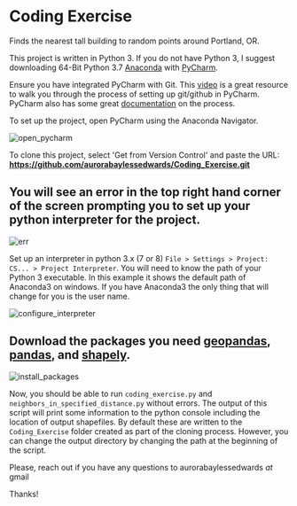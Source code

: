 # Coding Exercise

Finds the nearest tall building to random points around Portland, OR. 

This project is written in Python 3. If you do not have Python 3, I suggest downloading 64-Bit Python 3.7 [Anaconda](https://www.anaconda.com/products/individual) with [PyCharm](https://www.jetbrains.com/pycharm/download/#section=windows). 

Ensure you have integrated PyCharm with Git. This [video](https://www.youtube.com/watch?v=NhFRpFtiHec) is a great resource to walk you through the process of setting up git/github in PyCharm. PyCharm also has some great [documentation](https://www.jetbrains.com/help/pycharm/set-up-a-git-repository.html) on the process.

To set up the project, open PyCharm using the Anaconda Navigator. 

![open_pycharm](/images/open_pycharm.png?raw=true "open PyCharm")

To clone this project, select 'Get from Version Control' and paste the URL: **https://github.com/aurorabaylessedwards/Coding_Exercise.git**

## You will see an error in the top right hand corner of the screen prompting you to set up your python interpreter for the project. 
![err](/images/error.png?raw=true "error_pic")

Set up an interpreter in python 3.x (7 or 8) `File > Settings > Project: CS... > Project Interpreter`. You will need to know the path of your Python 3 executable. In this example it shows the default path of Anaconda3 on windows. If you have Anaconda3 the only thing that will change for you is the user name.  

![configure_interpreter](/images/configure_interpreter.png?raw=true "configure interpreter")

## Download the packages you need [geopandas](https://geopandas.org/install.html), [pandas](https://pandas.pydata.org/pandas-docs/stable/getting_started/install.html), and [shapely](https://pypi.org/project/Shapely/).

![install_packages](/images/install_packages.png?raw=true "install packages")

Now, you should be able to run `coding_exercise.py` and `neighbors_in_specified_distance.py` without errors. The output of this script will print some information to the python console including the location of output shapefiles. By default these are written to the `Coding_Exercise` folder created as part of the cloning process. However, you can change the output directory by changing the path at the beginning of the script. 


Please, reach out if you have any questions to aurorabaylessedwards *_at_* gmail

Thanks!
